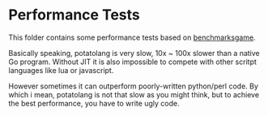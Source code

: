 # Performance Tests

This folder contains some performance tests based on [benchmarksgame](https://benchmarksgame-team.pages.debian.net/benchmarksgame/).

Basically speaking, potatolang is very slow, 10x ~ 100x slower than a native Go program. Without JIT it is also impossible to compete with other scritpt languages like lua or javascript.

However sometimes it can outperform poorly-written python/perl code. By which i mean, potatolang is not that slow as you might think, but to achieve the best performance, you have to write ugly code.

